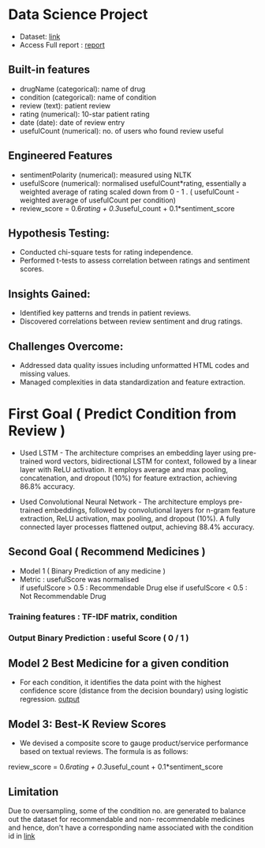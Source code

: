 # Data Science Project

- Dataset: [link](https://archive.ics.uci.edu/dataset/462/drug+review+dataset+drugs+com)  
- Access Full report : [report](https://github.com/AdityaGirdhar/cse558-data-science/blob/main/DSc%20Final%20Presentation.pdf)
## Built-in features
- drugName (categorical): name of drug
- condition (categorical): name of condition
- review (text): patient review
- rating (numerical): 10-star patient rating
- date (date): date of review entry
- usefulCount (numerical): no. of users who found review useful

## Engineered Features
- sentimentPolarity (numerical): measured using NLTK
- usefulScore (numerical): normalised usefulCount*rating, essentially a weighted average of rating scaled down from 0 - 1 . ( usefulCount - weighted average of usefulCount per condition)
- review_score = 0.6*rating + 0.3*useful_count + 0.1*sentiment_score

## Hypothesis Testing:
- Conducted chi-square tests for rating independence.
- Performed t-tests to assess correlation between ratings and sentiment scores.
  
## Insights Gained:
- Identified key patterns and trends in patient reviews.
- Discovered correlations between review sentiment and drug ratings.
  
## Challenges Overcome:
- Addressed data quality issues including unformatted HTML codes and missing values.
- Managed complexities in data standardization and feature extraction.
# First Goal ( Predict Condition from Review  ) 
- Used LSTM - The architecture comprises an embedding layer using pre-trained word vectors, bidirectional LSTM for context, followed by a linear layer with ReLU activation. It employs average and max pooling, concatenation, and dropout (10%) for feature extraction, achieving 86.8% accuracy.

- Used Convolutional Neural Network - The architecture employs pre-trained embeddings, followed by convolutional layers for n-gram feature extraction, ReLU activation, max pooling, and dropout (10%). A fully connected layer processes flattened output, achieving 88.4% accuracy.

## Second Goal ( Recommend Medicines )
- Model 1 ( Binary Prediction of any medicine )
- Metric : 
usefulScore was normalised  
if usefulScore  > 0.5 :  Recommendable Drug 
else if usefulScore  < 0.5 :  Not Recommendable Drug

### Training features : TF-IDF matrix, condition
### Output Binary Prediction : useful Score  ( 0 / 1 )

## Model 2 Best Medicine for a given condition
- For each condition, it identifies the data point with the highest confidence score (distance from the decision boundary) using logistic regression.  [output](output.txt)

## Model 3: Best-K Review Scores

- We devised a composite score to gauge product/service performance based on textual reviews. The formula is as follows:

 review_score = 0.6*rating + 0.3*useful_count + 0.1*sentiment_score
## Limitation

Due to oversampling, some of the condition no. are generated to balance out the dataset for recommendable and non- recommendable medicines and hence, don't have a corresponding name associated with the condition id in [link](output.txt)
